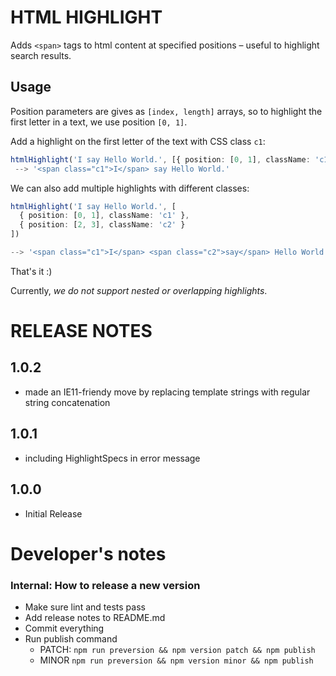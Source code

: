 # HTML HIGHLIGHT

Adds `<span>` tags to html content at specified positions – useful to highlight search results.


## Usage

Position parameters are gives as `[index, length]` arrays, so to highlight the first letter in a text, we use position `[0, 1]`.

Add a highlight on the first letter of the text with CSS class `c1`:

```TypeScript 
htmlHighlight('I say Hello World.', [{ position: [0, 1], className: 'c1' }])
 --> '<span class="c1">I</span> say Hello World.'
```


We can also add multiple highlights with different classes:

```TypeScript
htmlHighlight('I say Hello World.', [
  { position: [0, 1], className: 'c1' }, 
  { position: [2, 3], className: 'c2' }
])

--> '<span class="c1">I</span> <span class="c2">say</span> Hello World.')
```

That's it :)

Currently, *we do not support nested or overlapping highlights*.

# RELEASE NOTES

## 1.0.2
* made an IE11-friendy move by replacing template strings with regular string concatenation 


## 1.0.1
* including HighlightSpecs in error message


## 1.0.0
* Initial Release


# Developer's notes
### Internal: How to release a new version

* Make sure lint and tests pass
* Add release notes to README.md 
* Commit everything
* Run publish command 
    * PATCH: `npm run preversion && npm version patch && npm publish`
    * MINOR `npm run preversion && npm version minor && npm publish`

